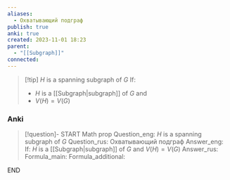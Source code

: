 ```yaml
---
aliases:
  - Охватывающий подграф
publish: true
anki: true
created: 2023-11-01 18:23
parent:
  - "[[Subgraph]]"
connected:
---
```

> [!tip] $H$ is a spanning subgraph of $G {}$ 
> If:
> - ${} H {}$ is a [[Subgraph|subgraph]] of ${} G {}$ and 
> - ${} V(H)=V(G)$

### Anki
> [!question]-
START
Math prop
Question_eng: $H$ is a spanning subgraph of $G {}$ 
Question_rus: Охватывающий подграф
Answer_eng: If:
${} H {}$ is a [[Subgraph|subgraph]] of ${} G {}$ and 
${} V(H)=V(G)$
Answer_rus: 
Formula_main: 
Formula_additional:
<!--ID: 1699170889234-->
END












